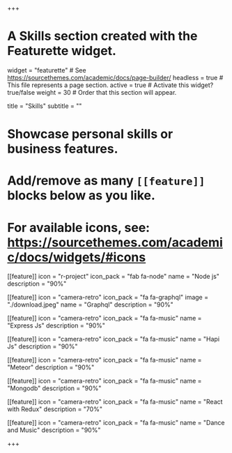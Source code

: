 +++
# A Skills section created with the Featurette widget.
widget = "featurette"  # See https://sourcethemes.com/academic/docs/page-builder/
headless = true  # This file represents a page section.
active = true  # Activate this widget? true/false
weight = 30  # Order that this section will appear.

title = "Skills"
subtitle = ""

# Showcase personal skills or business features.
# 
# Add/remove as many `[[feature]]` blocks below as you like.
# 
# For available icons, see: https://sourcethemes.com/academic/docs/widgets/#icons

[[feature]]
  icon = "r-project"
  icon_pack = "fab fa-node"
  name = "Node js"
  description = "90%"

  [[feature]]
  icon = "camera-retro"
  icon_pack = "fa fa-graphql"
  image = "./download.jpeg"
  name = "Graphql"
  description = "90%"

  [[feature]]
  icon = "camera-retro"
  icon_pack = "fa fa-music"
  name = "Express Js"
  description = "90%"

  [[feature]]
  icon = "camera-retro"
  icon_pack = "fa fa-music"
  name = "Hapi Js"
  description = "90%"

  [[feature]]
  icon = "camera-retro"
  icon_pack = "fa fa-music"
  name = "Meteor"
  description = "90%"

  [[feature]]
  icon = "camera-retro"
  icon_pack = "fa fa-music"
  name = "Mongodb"
  description = "90%"

  [[feature]]
  icon = "camera-retro"
  icon_pack = "fa fa-music"
  name = "React with Redux"
  description = "70%"

  [[feature]]
  icon = "camera-retro"
  icon_pack = "fa fa-music"
  name = "Dance and Music"
  description = "90%"

+++

